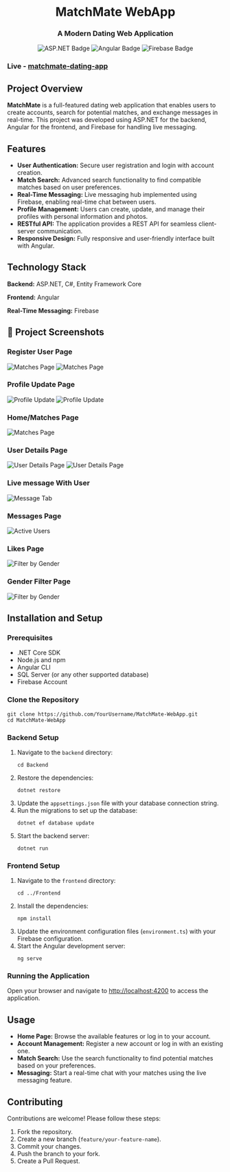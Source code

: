 <h1 align="center">MatchMate WebApp</h1>
<h3 align="center">A Modern Dating Web Application</h3>

<p align="center">
    <img src="https://img.shields.io/badge/ASP.NET-%23FF6F61.svg?style=for-the-badge&logo=dotnet&logoColor=white" alt="ASP.NET Badge" />
    <img src="https://img.shields.io/badge/Angular-%23E23237.svg?style=for-the-badge&logo=angular&logoColor=white" alt="Angular Badge" />
    <img src="https://img.shields.io/badge/Firebase-%23039BE5.svg?style=for-the-badge&logo=firebase&logoColor=white" alt="Firebase Badge" />
</p>

<h3>Live - <a href="https://matchmate-dating-app-exedcrd0g4b9afca.southeastasia-01.azurewebsites.net/">matchmate-dating-app</a></h3>

<h2>Project Overview</h2>
<p><strong>MatchMate</strong> is a full-featured dating web application that enables users to create accounts, search for potential matches, and exchange messages in real-time. This project was developed using ASP.NET for the backend, Angular for the frontend, and Firebase for handling live messaging.</p>

<h2>Features</h2>
<ul>
    <li><strong>User Authentication:</strong> Secure user registration and login with account creation.</li>
    <li><strong>Match Search:</strong> Advanced search functionality to find compatible matches based on user preferences.</li>
    <li><strong>Real-Time Messaging:</strong> Live messaging hub implemented using Firebase, enabling real-time chat between users.</li>
    <li><strong>Profile Management:</strong> Users can create, update, and manage their profiles with personal information and photos.</li>
    <li><strong>RESTful API:</strong> The application provides a REST API for seamless client-server communication.</li>
    <li><strong>Responsive Design:</strong> Fully responsive and user-friendly interface built with Angular.</li>
</ul>

<h2>Technology Stack</h2>
<p><strong>Backend:</strong> ASP.NET, C#, Entity Framework Core</p>
<p><strong>Frontend:</strong> Angular</p>
<p><strong>Real-Time Messaging:</strong> Firebase</p>

## 📸 Project Screenshots

### Register User Page
![Matches Page](https://github.com/RamaniRavi/MatchMate_WebApp/blob/main/Demo/register-user.png)
![Matches Page](https://github.com/RamaniRavi/MatchMate_WebApp/blob/main/Demo/register-user-2.png)

### Profile Update Page
![Profile Update](https://github.com/RamaniRavi/MatchMate_WebApp/blob/main/Demo/profile-update.png)
![Profile Update](https://github.com/RamaniRavi/MatchMate_WebApp/blob/main/Demo/profile-update-2.png)

### Home/Matches Page
![Matches Page](https://github.com/RamaniRavi/MatchMate_WebApp/blob/main/Demo/matches-page.png)

### User Details Page
![User Details Page](https://github.com/RamaniRavi/MatchMate_WebApp/blob/main/Demo/user-details.png)
![User Details Page](https://github.com/RamaniRavi/MatchMate_WebApp/blob/main/Demo/user-photo-tab.png)

### Live message With User
![Message Tab](https://github.com/RamaniRavi/MatchMate_WebApp/blob/main/Demo/message-tab.png)

### Messages Page
![Active Users](https://github.com/RamaniRavi/MatchMate_WebApp/blob/main/Demo/messages.png)

### Likes Page
![Filter by Gender](https://github.com/RamaniRavi/MatchMate_WebApp/blob/main/Demo/likes-page.png)

### Gender Filter Page
![Filter by Gender](https://github.com/RamaniRavi/MatchMate_WebApp/blob/main/Demo/gender-filter.png)

<h2>Installation and Setup</h2>

<h3>Prerequisites</h3>
<ul>
    <li>.NET Core SDK</li>
    <li>Node.js and npm</li>
    <li>Angular CLI</li>
    <li>SQL Server (or any other supported database)</li>
    <li>Firebase Account</li>
</ul>

<h3>Clone the Repository</h3>
<pre><code>git clone https://github.com/YourUsername/MatchMate-WebApp.git
cd MatchMate-WebApp
</code></pre>

<h3>Backend Setup</h3>
<ol>
    <li>Navigate to the <code>backend</code> directory:
        <pre><code>cd Backend</code></pre>
    </li>
    <li>Restore the dependencies:
        <pre><code>dotnet restore</code></pre>
    </li>
    <li>Update the <code>appsettings.json</code> file with your database connection string.</li>
    <li>Run the migrations to set up the database:
        <pre><code>dotnet ef database update</code></pre>
    </li>
    <li>Start the backend server:
        <pre><code>dotnet run</code></pre>
    </li>
</ol>

<h3>Frontend Setup</h3>
<ol>
    <li>Navigate to the <code>frontend</code> directory:
        <pre><code>cd ../Frontend</code></pre>
    </li>
    <li>Install the dependencies:
        <pre><code>npm install</code></pre>
    </li>
    <li>Update the environment configuration files (<code>environment.ts</code>) with your Firebase configuration.</li>
    <li>Start the Angular development server:
        <pre><code>ng serve</code></pre>
    </li>
</ol>

<h3>Running the Application</h3>
<p>Open your browser and navigate to <a href="http://localhost:4200" target="_blank">http://localhost:4200</a> to access the application.</p>

<h2>Usage</h2>
<ul>
    <li><strong>Home Page:</strong> Browse the available features or log in to your account.</li>
    <li><strong>Account Management:</strong> Register a new account or log in with an existing one.</li>
    <li><strong>Match Search:</strong> Use the search functionality to find potential matches based on your preferences.</li>
    <li><strong>Messaging:</strong> Start a real-time chat with your matches using the live messaging feature.</li>
</ul>

<h2>Contributing</h2>
<p>Contributions are welcome! Please follow these steps:</p>
<ol>
    <li>Fork the repository.</li>
    <li>Create a new branch (<code>feature/your-feature-name</code>).</li>
    <li>Commit your changes.</li>
    <li>Push the branch to your fork.</li>
    <li>Create a Pull Request.</li>
</ol>
</body>
</html>
